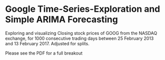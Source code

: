 # Google Time-Series-Exploration and Simple ARIMA Forecasting
Exploring and visualizing Closing stock prices of GOOG from the NASDAQ exchange, for 1000 consecutive trading days between 25 February 2013 and 13 February 2017. Adjusted for splits. 

Please see the PDF for a full breakout

